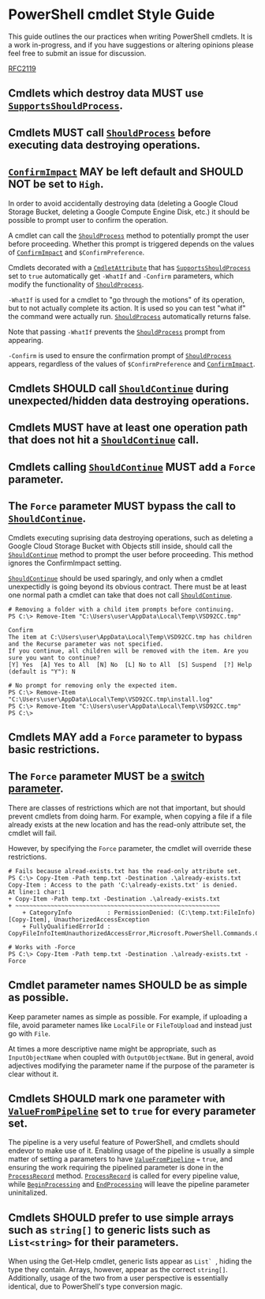 # PowerShell cmdlet Style Guide #

This guide outlines the our practices when writing PowerShell cmdlets. It is a
work in-progress, and if you have suggestions or altering opinions please feel
free to submit an issue for discussion.

[RFC2119][RFC2119]

## Cmdlets which destroy data MUST use [`SupportsShouldProcess`][SupportsShouldProcess].
## Cmdlets MUST call [`ShouldProcess`][ShouldProcess] before executing data destroying operations.
## [`ConfirmImpact`][ConfirmImpact] MAY be left default and SHOULD NOT be set to `High`.

In order to avoid accidentally destroying data (deleting a Google Cloud Storage Bucket,
deleting a Google Compute Engine Disk, etc.) it should be possible to prompt user to confirm the operation.

A cmdlet can call the [`ShouldProcess`][ShouldProcess] method to potentially prompt the user before proceeding.
Whether this prompt is triggered depends on the values of [`ConfirmImpact`][ConfirmImpact] and `$ConfirmPreference`.

Cmdlets decorated with a [`CmdletAttribute`][CmdletAttribute] that has [`SupportsShouldProcess`][SupportsShouldProcess]
set to `true` automatically get `-WhatIf` and `-Confirm` parameters,
which modify the functionality of [`ShouldProcess`][ShouldProcess].

`-WhatIf` is used for a cmdlet to "go through the motions" of its operation, but
to not actually complete its action. It is used so you can test "what if" the
command were actually run. [`ShouldProcess`][ShouldProcess] automatically returns false.

Note that passing `-WhatIf` prevents the [`ShouldProcess`][ShouldProcess] prompt from appearing.

`-Confirm` is used to ensure the confirmation prompt of [`ShouldProcess`][ShouldProcess] appears,
regardless of the values of `$ConfirmPreference` and [`ConfirmImpact`][ConfirmImpact].

## Cmdlets SHOULD call [`ShouldContinue`][ShouldContinue] during unexpected/hidden data destroying operations.
## Cmdlets MUST have at least one operation path that does not hit a [`ShouldContinue`][ShouldContinue] call.
## Cmdlets calling [`ShouldContinue`][ShouldContinue] MUST add a `Force` parameter.
## The `Force` parameter MUST bypass the call to [`ShouldContinue`][ShouldContinue].

Cmdlets executing suprising data destroying operations,
such as deleting a Google Cloud Storage Bucket with Objects still inside,
should call the [`ShouldContinue`][ShouldContinue] method to prompt the user before proceeding.
This method ignores the ConfirmImpact setting.

[`ShouldContinue`][ShouldContinue] should be used sparingly, and only when a cmdlet unexpectidly is going beyond its obvious
contract. There must be at least one normal path a cmdlet can take that does not call [`ShouldContinue`][ShouldContinue].

````
# Removing a folder with a child item prompts before continuing.
PS C:\> Remove-Item "C:\Users\user\AppData\Local\Temp\VSD92CC.tmp"

Confirm
The item at C:\Users\user\AppData\Local\Temp\VSD92CC.tmp has children and the Recurse parameter was not specified.
If you continue, all children will be removed with the item. Are you sure you want to continue?
[Y] Yes  [A] Yes to All  [N] No  [L] No to All  [S] Suspend  [?] Help (default is "Y"): N

# No prompt for removing only the expected item.
PS C:\> Remove-Item "C:\Users\user\AppData\Local\Temp\VSD92CC.tmp\install.log"
PS C:\> Remove-Item "C:\Users\user\AppData\Local\Temp\VSD92CC.tmp"
PS C:\>
````


## Cmdlets MAY add a `Force` parameter to bypass basic restrictions.
## The `Force` parameter MUST be a [switch parameter][SwitchParameter].

There are classes of restrictions which are not that important, but should
prevent cmdlets from doing harm. For example, when copying a file if a file
already exists at the new location and has the read-only attribute set, the
cmdlet will fail.

However, by specifying the `Force` parameter, the cmdlet will override these
restrictions.

````
# Fails because alread-exists.txt has the read-only attribute set.
PS C:\> Copy-Item -Path temp.txt -Destination .\already-exists.txt
Copy-Item : Access to the path 'C:\already-exists.txt' is denied.
At line:1 char:1
+ Copy-Item -Path temp.txt -Destination .\already-exists.txt
+ ~~~~~~~~~~~~~~~~~~~~~~~~~~~~~~~~~~~~~~~~~~~~~~~~~~~~~~~~~~
    + CategoryInfo          : PermissionDenied: (C:\temp.txt:FileInfo) [Copy-Item], UnauthorizedAccessException
    + FullyQualifiedErrorId : CopyFileInfoItemUnauthorizedAccessError,Microsoft.PowerShell.Commands.CopyItemCommand

# Works with -Force
PS C:\> Copy-Item -Path temp.txt -Destination .\already-exists.txt -Force
````

## Cmdlet parameter names SHOULD be as simple as possible.

Keep parameter names as simple as possible. For example, if uploading a file,
avoid parameter names like `LocalFile` or `FileToUpload` and instead just
go with `File`.

At times a more descriptive name might be appropriate, such as `InputObjectName`
when coupled with `OutputObjectName`. But in general, avoid adjectives modifying
the parameter name if the purpose of the parameter is clear without it.

## Cmdlets SHOULD mark one parameter with [`ValueFromPipeline`][ValueFromPipeline] set to `true` for every parameter set.

The pipeline is a very useful feature of PowerShell, and cmdlets should endevor to make use of it.
Enabling usage of the pipeline is usually a simple matter of setting a parameters to have
[`ValueFromPipeline`][ValueFromPipeline] `=` `true`,
and ensuring the work requiring the pipelined parameter is done in the [`ProcessRecord`][ProcessRecord] method.
[`ProcessRecord`][ProcessRecord] is called for every pipeline value,
while [`BeginProcessing`][BeginProcessing] and [`EndProcessing`][EndProcessing] will leave the pipeline parameter
uninitalized.

## Cmdlets SHOULD prefer to use simple arrays such as `string[]` to generic lists such as `List<string>` for their parameters.

When using the Get-Help cmdlet, generic lists appear as ``List` ``, hiding the type they contain. Arrays, however,
appear as the correct `string[]`. Additionally, usage of the two from a user perspective is essentially
identical, due to PowerShell's type conversion magic.

[RFC2119]: http://www.ietf.org/rfc/rfc2119.txt
[CmdletAttribute]: https://msdn.microsoft.com/en-us/library/system.management.automation.cmdletattribute.aspx
[SupportsShouldProcess]: https://msdn.microsoft.com/en-us/library/system.management.automation.cmdletcommonmetadataattribute.supportsshouldprocess.aspx
[ConfirmImpact]: https://msdn.microsoft.com/en-us/library/system.management.automation.cmdletcommonmetadataattribute.confirmimpact.aspx
[ValueFromPipeline]: https://msdn.microsoft.com/en-us/library/system.management.automation.parameterattribute.valuefrompipeline
[BeginProcessing]: https://msdn.microsoft.com/en-us/library/system.management.automation.cmdlet.beginprocessing
[ProcessRecord]: https://msdn.microsoft.com/en-us/library/system.management.automation.cmdlet.processrecord
[EndProcessing]: https://msdn.microsoft.com/en-us/library/system.management.automation.cmdlet.endprocessing
[ShouldProcess]: https://msdn.microsoft.com/en-us/library/system.management.automation.cmdlet.shouldprocess.aspx
[ShouldContinue]: https://msdn.microsoft.com/en-us/library/system.management.automation.cmdlet.shouldcontinue.aspx
[SwitchParameter]: https://msdn.microsoft.com/en-us/library/system.management.automation.switchparameter.aspx
